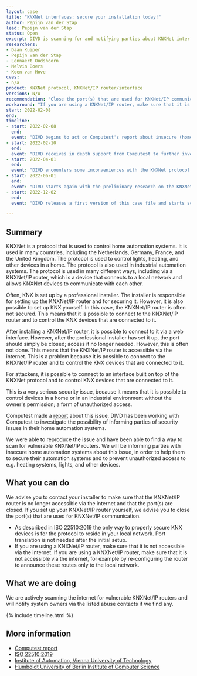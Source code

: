 ```yaml
---
layout: case
title: "KNXNet interfaces: secure your installation today!"
author: Pepijn van der Stap
lead: Pepijn van der Stap
status: Open
excerpt: DIVD is scanning for and notifying parties about KNXNet interfaces that are accessible from the internet.
researchers:
- Daan Kuiper
- Pepijn van der Stap
- Lennaert Oudshoorn
- Melvin Boers
- Koen van Hove
cves:
- n/a 
product: KNXNet protocol, KNXNet/IP router/interface
versions: N/A 
recommendation: "Close the port(s) that are used for KNXNet/IP communication. If you are using a KNXNet/IP router, make sure that it is not accessible via the internet."
workaround: "If you are using a KNXNet/IP router, make sure that it is not accessible via the internet, for example by re-configuring the router to announce these routes only to the local network."
start: 2022-02-08
end:
timeline:
- start: 2022-02-08
  end:
  event: "DIVD begins to act on Computest's report about insecure (home) automation systems (KNXNet standard)"
- start: 2022-02-10
  end:
  event: "DIVD receives in depth support from Computest to further investigate the protocol and its vulnerabilities"
- start: 2022-04-01
  end:
  event: "DIVD encounters some inconveniences with the KNXNet protocol and its scanning infrastructure"
- start: 2022-06-01
  end:
  event: "DIVD starts again with the preliminary research on the KNXNet protocol"
- start: 2022-12-02
  end:
  event: "DIVD releases a first version of this case file and starts scanning for vulnerable parties"

---
```


## Summary

KNXNet is a protocol that is used to control home automation systems. It is used in many countries, including the Netherlands, Germany, France, and the United Kingdom. The protocol is used to control lights, heating, and other devices in a home. The protocol is also used in industrial automation systems. The protocol is used in many different ways, including via a KNXNet/IP router, which is a device that connects to a local network and allows KNXNet devices to communicate with each other.

Often, KNX is set up by a professional installer. The installer is responsible for setting up the KNXNet/IP router and for securing it. However, it is also possible to set up KNX yourself. In this case, the KNXNet/IP router is often not secured. This means that it is possible to connect to the KNXNet/IP router and to control the KNX devices that are connected to it.

After installing a KNXNet/IP router, it is possible to connect to it via a web interface. However, after the professional installer has set it up, the port should simply be closed; access it no longer needed. However, this is often not done. This means that the KNXNet/IP router is accessible via the internet. This is a problem because it is possible to connect to the KNXNet/IP router and to control the KNX devices that are connected to it.

For attackers, it is possible to connect to an interface built on top of the KNXNet protocol and to control KNX devices that are connected to it. 

This is a very serious security issue, because it means that it is possible to control devices in a home or in an industrial environment without the owner's permission; a form of unauthorized access. 

Computest made a [report](https://www.computest.nl/en/news/news-and-press-releases/homes-offices-vulnerable-unsecure-domotica/) about this issue. DIVD has been working with Computest to investigate the possibility of informing parties of security issues in their home automation systems.

We were able to reproduce the issue and have been able to find a way to scan for vulnerable KNXNet/IP routers. We will be informing parties with insecure home automation systems about this issue, in order to help them to secure their automation systems and to prevent unauthorized access to e.g. heating systems, lights, and other devices.

## What you can do

We advise you to contact your installer to make sure that the KNXNet/IP router is no longer accessible via the internet and that the port(s) are closed.
If you set up your KNXNet/IP router yourself, we advise you to close the port(s) that are used for KNXNet/IP communication.

- As described in ISO 22510:2019 the only way to properly secure KNX devices is for the protocol to reside in your local network. Port translation is not needed after the initial setup.
- If you are using a KNXNet/IP router, make sure that it is not accessible via the internet. If you are using a KNXNet/IP router, make sure that it is not accessible via the internet, for example by re-configuring the router to announce these routes only to the local network.

## What we are doing

We are actively scanning the internet for vulnerable KNXNet/IP routers and will notify system owners via the listed abuse contacts if we find any.

{% include timeline.html %}

## More information

* [Computest report](https://www.computest.nl/en/news/news-and-press-releases/homes-offices-vulnerable-unsecure-domotica/)
* [ISO 22510:2019](https://www.iso.org/obp/ui/fr/#iso:std:iso:22510:ed-1:v1:en) 
* [Institute of Automation, Vienna University of Technology](https://www.researchgate.net/profile/Daniel-Lechner-4/publication/266907095_Security_for_KNXnetIP/links/555c56b508aec5ac2232b5de/Security-for-KNXnet-IP.pdf)
* [Humboldt University of Berlin Institute of Computer Science](https://www.researchgate.net/profile/Robert-Guetzkow/publication/362188042_Security_Analysis_of_the_KNXnetIP_Secure_Protocol/links/62daebc1f3acdd5dc20f30b0/Security-Analysis-of-the-KNXnet-IP-Secure-Protocol.pdf)
